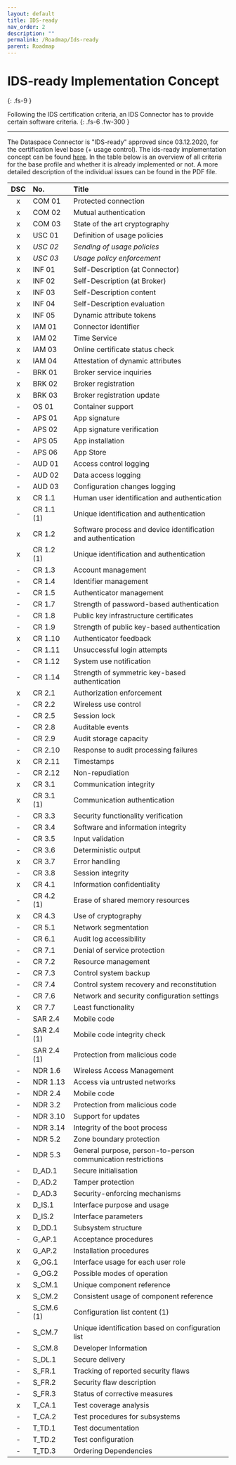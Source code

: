 ```yaml
---
layout: default
title: IDS-ready
nav_order: 2
description: ""
permalink: /Roadmap/Ids-ready
parent: Roadmap
---
```


# IDS-ready Implementation Concept
{: .fs-9 }

Following the IDS certification criteria, an IDS Connector has to provide certain software criteria.
{: .fs-6 .fw-300 }

---

The Dataspace Connector is "IDS-ready" approved since 03.12.2020, for the certification level base
(+ usage control). The ids-ready implementation concept can be found 
[here](../../assets/files/DSC_implementation_concept_ids_ready_v4.pdf). In the table below is an overview 
of all criteria for the base profile and whether it is already implemented or not. A more detailed 
description of the individual issues can be found in the PDF file.

| DSC | No.         | Title       | 
|:---:|:------------|:------------|
| x | COM 01      | Protected connection |
| x | COM 02      | Mutual authentication |
| x | COM 03      | State of the art cryptography |
| x | USC 01      | Definition of usage policies |
| x | _USC 02_    | _Sending of usage policies_ |
| x | _USC 03_    | _Usage policy enforcement_ |
| x | INF 01      | Self-Description (at Connector) |
| x | INF 02      | Self-Description (at Broker) |
| x | INF 03      | Self-Description content |
| x | INF 04      | Self-Description evaluation |
| x | INF 05      | Dynamic attribute tokens |
| x | IAM 01      | Connector identifier |
| x | IAM 02      | Time Service |
| x | IAM 03      | Online certificate status check |
| x | IAM 04      | Attestation of dynamic attributes |
| - | BRK 01      | Broker service inquiries |
| x | BRK 02      | Broker registration |
| x | BRK 03      | Broker registration update |
| - | OS 01       | Container support |
| - | APS 01      | App signature |
| - | APS 02      | App signature verification |
| - | APS 05      | App installation |
| - | APS 06      | App Store |
| - | AUD 01      | Access control logging |
| - | AUD 02      | Data access logging |
| - | AUD 03      | Configuration changes logging |
| x | CR 1.1      | Human user identification and authentication |
| - | CR 1.1 (1)  | Unique identification and authentication |
| x | CR 1.2      | Software process and device identification and authentication |
| x | CR 1.2 (1)  | Unique identification and authentication |
| - | CR 1.3      | Account management |
| - | CR 1.4      | Identifier management |
| - | CR 1.5      | Authenticator management |
| - | CR 1.7      | Strength of password-based authentication |
| - | CR 1.8      | Public key infrastructure certificates |
| - | CR 1.9      | Strength of public key-based authentication |
| x | CR 1.10     | Authenticator feedback |
| - | CR 1.11     | Unsuccessful login attempts |
| - | CR 1.12     | System use notification |
| - | CR 1.14     | Strength of symmetric key-based authentication |
| x | CR 2.1      | Authorization enforcement |
| - | CR 2.2      | Wireless use control |
| - | CR 2.5      | Session lock |
| - | CR 2.8      | Auditable events |
| - | CR 2.9      | Audit storage capacity |
| - | CR 2.10     | Response to audit processing failures |
| x | CR 2.11     | Timestamps |
| - | CR 2.12     | Non-repudiation |
| x | CR 3.1      | Communication integrity |
| x | CR 3.1 (1)  | Communication authentication |
| - | CR 3.3      | Security functionality verification |
| - | CR 3.4      | Software and information integrity |
| - | CR 3.5      | Input validation |
| - | CR 3.6      | Deterministic output |
| x | CR 3.7      | Error handling |
| - | CR 3.8      | Session integrity |
| x | CR 4.1      | Information confidentiality |
| - | CR 4.2 (1)  | Erase of shared memory resources |
| x | CR 4.3      | Use of cryptography |
| - | CR 5.1      | Network segmentation |
| - | CR 6.1      | Audit log accessibility |
| - | CR 7.1      | Denial of service protection |
| - | CR 7.2      | Resource management |
| - | CR 7.3      | Control system backup |
| - | CR 7.4      | Control system recovery and reconstitution |
| - | CR 7.6      | Network and security configuration settings |
| x | CR 7.7      | Least functionality |
| - | SAR 2.4     | Mobile code |
| - | SAR 2.4 (1) | Mobile code integrity check |
| - | SAR 2.4 (1) | Protection from malicious code |
| - | NDR 1.6     | Wireless Access Management |
| - | NDR 1.13    | Access via untrusted networks |
| - | NDR 2.4     | Mobile code |
| - | NDR 3.2     | Protection from malicious code |
| - | NDR 3.10    | Support for updates |
| - | NDR 3.14    | Integrity of the boot process |
| - | NDR 5.2     | Zone boundary protection |
| - | NDR 5.3     | General purpose, person-to-person communication restrictions |
| - | D_AD.1      | Secure initialisation |
| - | D_AD.2      | Tamper protection |
| - | D_AD.3      | Security-enforcing mechanisms |
| x | D_IS.1      | Interface purpose and usage |
| x | D_IS.2      | Interface parameters |
| x | D_DD.1      | Subsystem structure |
| - | G_AP.1      | Acceptance procedures |
| x | G_AP.2      | Installation procedures |
| x | G_OG.1      | Interface usage for each user role |
| - | G_OG.2      | Possible modes of operation |
| x | S_CM.1      | Unique component reference |
| x | S_CM.2      | Consistent usage of component reference |
| - | S_CM.6 (1)  | Configuration list content (1) |
| - | S_CM.7      | Unique identification based on configuration list |
| - | S_CM.8      | Developer Information |
| - | S_DL.1      | Secure delivery |
| - | S_FR.1      | Tracking of reported security flaws |
| - | S_FR.2      | Security flaw description |
| - | S_FR.3      | Status of corrective measures |
| x | T_CA.1      | Test coverage analysis |
| - | T_CA.2      | Test procedures for subsystems |
| - | T_TD.1      | Test documentation |
| - | T_TD.2      | Test configuration |
| - | T_TD.3      | Ordering Dependencies |

